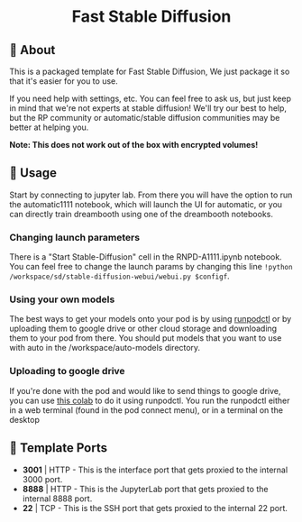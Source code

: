 <div style="text-align: center;">

<h1> Fast Stable Diffusion </h1>

</div>

## 📖 About

This is a packaged template for Fast Stable Diffusion, We just package it so that it's easier for you to use.

If you need help with settings, etc. You can feel free to ask us, but just keep in mind that we're not experts at stable diffusion! We'll try our best to help, but the RP community or automatic/stable diffusion communities may be better at helping you.

**Note: This does not work out of the box with encrypted volumes!**

## 🚀 Usage

Start by connecting to jupyter lab. From there you will have the option to run the automatic1111 notebook, which will launch the UI for automatic, or you can directly train dreambooth using one of the dreambooth notebooks.

### Changing launch parameters

There is a "Start Stable-Diffusion" cell in the RNPD-A1111.ipynb notebook. You can feel free to change the launch params by changing this line `!python /workspace/sd/stable-diffusion-webui/webui.py $configf`.

### Using your own models

The best ways to get your models onto your pod is by using [runpodctl](https://github.com/runpod/runpodctl/blob/main/README.md) or by uploading them to google drive or other cloud storage and downloading them to your pod from there. You should put models that you want to use with auto in the /workspace/auto-models directory.

### Uploading to google drive

If you're done with the pod and would like to send things to google drive, you can use [this colab](https://colab.research.google.com/drive/1ot8pODgystx1D6_zvsALDSvjACBF1cj6) to do it using runpodctl. You run the runpodctl either in a web terminal (found in the pod connect menu), or in a terminal on the desktop

## 🔌 Template Ports

- **3001** | HTTP - This is the interface port that gets proxied to the internal 3000 port.
- **8888** | HTTP - This is the JupyterLab port that gets proxied to the internal 8888 port.
- **22** | TCP  - This is the SSH port that gets proxied to the internal 22 port.
